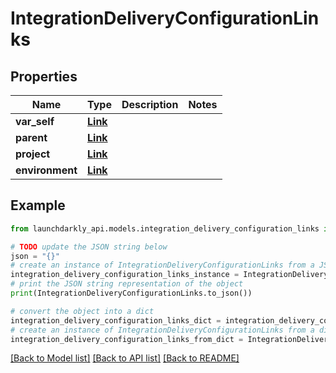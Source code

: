 # IntegrationDeliveryConfigurationLinks


## Properties

Name | Type | Description | Notes
------------ | ------------- | ------------- | -------------
**var_self** | [**Link**](Link.md) |  | 
**parent** | [**Link**](Link.md) |  | 
**project** | [**Link**](Link.md) |  | 
**environment** | [**Link**](Link.md) |  | 

## Example

```python
from launchdarkly_api.models.integration_delivery_configuration_links import IntegrationDeliveryConfigurationLinks

# TODO update the JSON string below
json = "{}"
# create an instance of IntegrationDeliveryConfigurationLinks from a JSON string
integration_delivery_configuration_links_instance = IntegrationDeliveryConfigurationLinks.from_json(json)
# print the JSON string representation of the object
print(IntegrationDeliveryConfigurationLinks.to_json())

# convert the object into a dict
integration_delivery_configuration_links_dict = integration_delivery_configuration_links_instance.to_dict()
# create an instance of IntegrationDeliveryConfigurationLinks from a dict
integration_delivery_configuration_links_from_dict = IntegrationDeliveryConfigurationLinks.from_dict(integration_delivery_configuration_links_dict)
```
[[Back to Model list]](../README.md#documentation-for-models) [[Back to API list]](../README.md#documentation-for-api-endpoints) [[Back to README]](../README.md)


